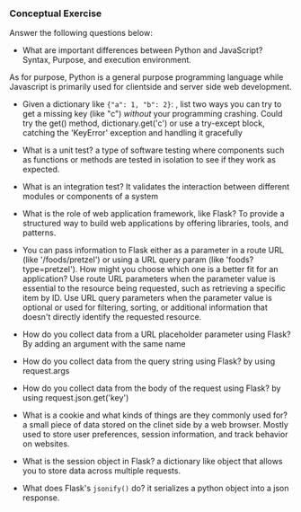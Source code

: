 ### Conceptual Exercise

Answer the following questions below:

- What are important differences between Python and JavaScript?
  Syntax, Purpose, and execution environment.

As for purpose, Python is a general purpose programming language while Javascript is primarily used for clientside and server side web development.

- Given a dictionary like `{"a": 1, "b": 2}`: , list two ways you
  can try to get a missing key (like "c") _without_ your programming
  crashing.
  Could try the get() method, dictionary.get('c') or use a try-except block, catching the 'KeyError' exception and handling it gracefully

- What is a unit test?
  a type of software testing where components such as functions or methods are tested in isolation to see if they work as expected.

- What is an integration test?
  It validates the interaction between different modules or components of a system

- What is the role of web application framework, like Flask?
  To provide a structured way to build web applications by offering libraries, tools, and patterns.

- You can pass information to Flask either as a parameter in a route URL
  (like '/foods/pretzel') or using a URL query param (like
  'foods?type=pretzel'). How might you choose which one is a better fit
  for an application?
  Use route URL parameters when the parameter value is essential to the resource being requested, such as retrieving a specific item by ID.
  Use URL query parameters when the parameter value is optional or used for filtering, sorting, or additional information that doesn't directly identify the requested resource.

- How do you collect data from a URL placeholder parameter using Flask?
  By adding an argument with the same name

- How do you collect data from the query string using Flask?
  by using request.args

- How do you collect data from the body of the request using Flask?
  by using request.json.get('key')

- What is a cookie and what kinds of things are they commonly used for?
  a small piece of data stored on the clinet side by a web browser. Mostly used to store user preferences, session information, and track behavior on websites.

- What is the session object in Flask?
  a dictionary like object that allows you to store data across multiple requests.

- What does Flask's `jsonify()` do?
  it serializes a python object into a json response.
